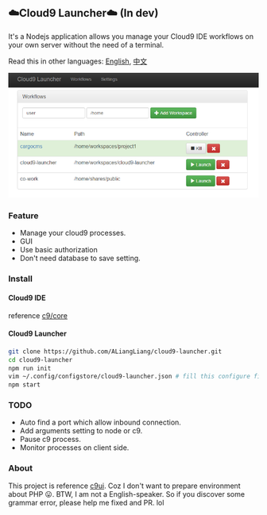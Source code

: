 ## ️☁️Cloud9 Launcher☁️ (In dev)

It's a Nodejs application allows you manage your Cloud9 IDE workflows on your own server without the need of a terminal.

Read this in other languages: [English](REAMDE.md), [中文](README.zh-tw.md)

![Screenshot](https://raw.githubusercontent.com/ALiangLiang/cloud9-launcher/master/screenshot.png)

### Feature

- Manage your cloud9 processes.
- GUI
- Use basic authorization
- Don't need database to save setting.

### Install

#### Cloud9 IDE

reference [c9/core](https://github.com/c9/core)

#### Cloud9 Launcher

```sh
git clone https://github.com/ALiangLiang/cloud9-launcher.git
cd cloud9-launcher
npm run init
vim ~/.config/configstore/cloud9-launcher.json # fill this configure file
npm start
```

### TODO

- Auto find a port which allow inbound connection.
- Add arguments setting to node or c9.
- Pause c9 process.
- Monitor processes on client side.

### About

This project is reference [c9ui](https://github.com/orditeck/c9ui). Coz I don't want to prepare environment about PHP 😛. BTW, I am not a English-speaker. So if you discover some grammar error, please help me fixed and PR. lol